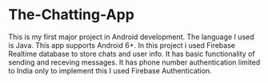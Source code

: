 # The-Chatting-App
This is my first major project in Android development.
The language I used is Java.
This app supports Android 6+.
In this project i used Firebase Realtime database to store chats and user info.
It has basic functionality of sending and receving messages.
It has phone number authentication limited to India only to implement this I used Firebase Authentication.
